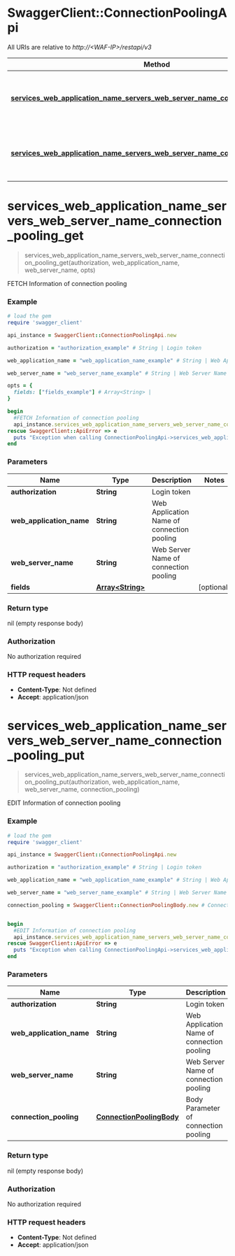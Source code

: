 # SwaggerClient::ConnectionPoolingApi

All URIs are relative to *http://&lt;WAF-IP&gt;/restapi/v3*

Method | HTTP request | Description
------------- | ------------- | -------------
[**services_web_application_name_servers_web_server_name_connection_pooling_get**](ConnectionPoolingApi.md#services_web_application_name_servers_web_server_name_connection_pooling_get) | **GET** /services/{Web Application Name}/servers/{Web Server Name}/connection-pooling | FETCH Information of connection pooling
[**services_web_application_name_servers_web_server_name_connection_pooling_put**](ConnectionPoolingApi.md#services_web_application_name_servers_web_server_name_connection_pooling_put) | **PUT** /services/{Web Application Name}/servers/{Web Server Name}/connection-pooling  | EDIT Information of connection pooling


# **services_web_application_name_servers_web_server_name_connection_pooling_get**
> services_web_application_name_servers_web_server_name_connection_pooling_get(authorization, web_application_name, web_server_name, opts)

FETCH Information of connection pooling



### Example
```ruby
# load the gem
require 'swagger_client'

api_instance = SwaggerClient::ConnectionPoolingApi.new

authorization = "authorization_example" # String | Login token

web_application_name = "web_application_name_example" # String | Web Application Name of connection pooling

web_server_name = "web_server_name_example" # String | Web Server Name of connection pooling

opts = { 
  fields: ["fields_example"] # Array<String> | 
}

begin
  #FETCH Information of connection pooling
  api_instance.services_web_application_name_servers_web_server_name_connection_pooling_get(authorization, web_application_name, web_server_name, opts)
rescue SwaggerClient::ApiError => e
  puts "Exception when calling ConnectionPoolingApi->services_web_application_name_servers_web_server_name_connection_pooling_get: #{e}"
end
```

### Parameters

Name | Type | Description  | Notes
------------- | ------------- | ------------- | -------------
 **authorization** | **String**| Login token | 
 **web_application_name** | **String**| Web Application Name of connection pooling | 
 **web_server_name** | **String**| Web Server Name of connection pooling | 
 **fields** | [**Array&lt;String&gt;**](String.md)|  | [optional] 

### Return type

nil (empty response body)

### Authorization

No authorization required

### HTTP request headers

 - **Content-Type**: Not defined
 - **Accept**: application/json



# **services_web_application_name_servers_web_server_name_connection_pooling_put**
> services_web_application_name_servers_web_server_name_connection_pooling_put(authorization, web_application_name, web_server_name, connection_pooling)

EDIT Information of connection pooling



### Example
```ruby
# load the gem
require 'swagger_client'

api_instance = SwaggerClient::ConnectionPoolingApi.new

authorization = "authorization_example" # String | Login token

web_application_name = "web_application_name_example" # String | Web Application Name of connection pooling

web_server_name = "web_server_name_example" # String | Web Server Name of connection pooling

connection_pooling = SwaggerClient::ConnectionPoolingBody.new # ConnectionPoolingBody | Body Parameter of connection pooling


begin
  #EDIT Information of connection pooling
  api_instance.services_web_application_name_servers_web_server_name_connection_pooling_put(authorization, web_application_name, web_server_name, connection_pooling)
rescue SwaggerClient::ApiError => e
  puts "Exception when calling ConnectionPoolingApi->services_web_application_name_servers_web_server_name_connection_pooling_put: #{e}"
end
```

### Parameters

Name | Type | Description  | Notes
------------- | ------------- | ------------- | -------------
 **authorization** | **String**| Login token | 
 **web_application_name** | **String**| Web Application Name of connection pooling | 
 **web_server_name** | **String**| Web Server Name of connection pooling | 
 **connection_pooling** | [**ConnectionPoolingBody**](ConnectionPoolingBody.md)| Body Parameter of connection pooling | 

### Return type

nil (empty response body)

### Authorization

No authorization required

### HTTP request headers

 - **Content-Type**: Not defined
 - **Accept**: application/json



